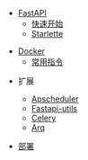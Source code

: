 * [FastAPI](fastapi/readme.md)
  * [快速开始](fastapi/Quick/readme.md)
  * [Starlette](fastapi/Starlette/readme.md)
    
[//]: # (  * [DevOps]&#40;fastapi/DevOps/readme.md&#41;)
[//]: # (    * [grafana]&#40;fastapi/DevOps/grafana.md&#41;)
[//]: # (    * [prometheus]&#40;fastapi/DevOps/prometheus.md&#41;)
    
* [Docker](fastapi/docker/readme.md)
  * [常用指令](fastapi/docker/常用指令.md)
    
[//]: # (  * [Supervisor]&#40;fastapi/Supervisor/installer.md&#41;)
[//]: # (  * [数据库]&#40;fastapi/Database/连接数据库.md&#41;)
[//]: # (  * [设计模式]&#40;fastapi/Design/readme.md&#41;)
[//]: # (    * [脚手架]&#40;fastapi/Design/fastapi脚手架.md&#41;)
    
* 扩展
  * [Apscheduler](fastapi/Extend/Apscheduler.md)
  * [Fastapi-utils](fastapi/Extend/fastapi-utils.md)
  * [Celery](fastapi/Extend/celery.md)
  * [Arq](fastapi/Extend/arq.md)

* [部署](fastapi/Deploy/fastapi.md)



  
